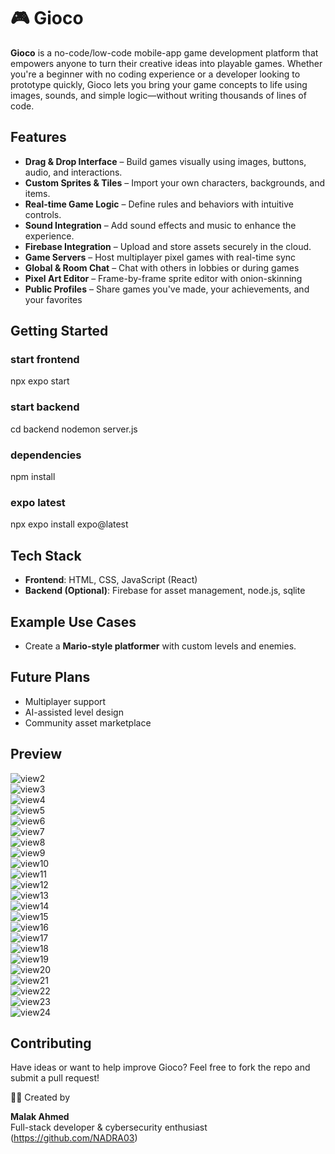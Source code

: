 
# 🎮 Gioco

**Gioco** is a no-code/low-code mobile-app game development platform that empowers anyone to turn their creative ideas into playable games. Whether you're a beginner with no coding experience or a developer looking to prototype quickly, Gioco lets you bring your game concepts to life using images, sounds, and simple logic—without writing thousands of lines of code.

## Features

- **Drag & Drop Interface** – Build games visually using images, buttons, audio, and interactions.
- **Custom Sprites & Tiles** – Import your own characters, backgrounds, and items.
- **Real-time Game Logic** – Define rules and behaviors with intuitive controls.
- **Sound Integration** – Add sound effects and music to enhance the experience.
- **Firebase Integration** – Upload and store assets securely in the cloud.
- **Game Servers** – Host multiplayer pixel games with real-time sync
- **Global & Room Chat** – Chat with others in lobbies or during games
- **Pixel Art Editor** – Frame-by-frame sprite editor with onion-skinning
- **Public Profiles** – Share games you've made, your achievements, and your favorites

## Getting Started

### start frontend
npx expo start

### start backend
cd backend
nodemon server.js

### dependencies
npm install

### expo latest 
npx expo install expo@latest

## Tech Stack

- **Frontend**: HTML, CSS, JavaScript (React)
- **Backend (Optional)**: Firebase for asset management, node.js, sqlite

## Example Use Cases

- Create a **Mario-style platformer** with custom levels and enemies.

## Future Plans

- Multiplayer support  
- AI-assisted level design  
- Community asset marketplace  

## Preview

![view2](./readme/Picture2.jpg)  
![view3](./readme/Picture3.jpg)  
![view4](./readme/Picture4.jpg)  
![view5](./readme/Picture5.jpg)  
![view6](./readme/Picture6.jpg)  
![view7](./readme/Picture7.jpg)  
![view8](./readme/Picture8.jpg)  
![view9](./readme/Picture9.jpg)  
![view10](./readme/Picture10.jpg)  
![view11](./readme/Picture11.jpg)  
![view12](./readme/Picture12.jpg)  
![view13](./readme/Picture13.jpg)  
![view14](./readme/Picture14.jpg)  
![view15](./readme/Picture15.jpg)  
![view16](./readme/Picture16.jpg)  
![view17](./readme/Picture17.jpg)  
![view18](./readme/Picture18.jpg)  
![view19](./readme/Picture19.jpg)  
![view20](./readme/Picture20.jpg)  
![view21](./readme/Picture21.jpg)  
![view22](./readme/Picture22.jpg)  
![view23](./readme/Picture23.jpg)  
![view24](./readme/Picture24.jpg)

## Contributing

Have ideas or want to help improve Gioco? Feel free to fork the repo and submit a pull request!

🧑‍💻 Created by 

**Malak Ahmed**  
Full-stack developer & cybersecurity enthusiast
(https://github.com/NADRA03)
